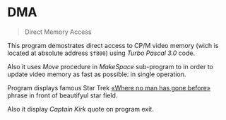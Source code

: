 # DMA

> Direct Memory Access

This program demostrates direct access to CP/M video memory (wich is located at absolute address `$f800`) using *Turbo Pascal 3.0* code.

Also it uses *Move* procedure in *MakeSpace* sub-program to in order to update video memory as fast as possible: in single operation.

Program displays famous Star Trek [«Where no man has gone before»](https://en.wikipedia.org/wiki/Where_no_man_has_gone_before) phrase in front of beautifyul star field.

Also it display *Captain Kirk* quote on program exit.
